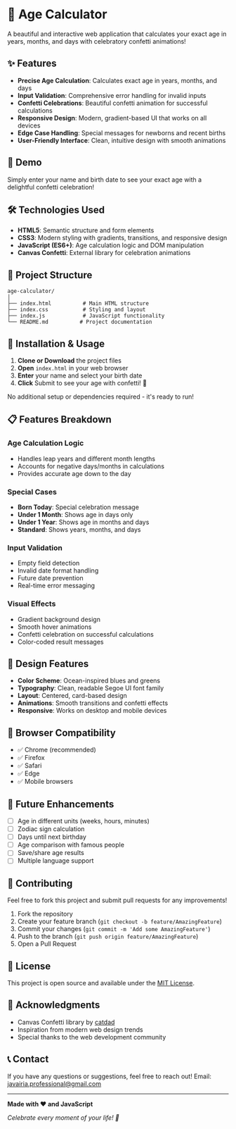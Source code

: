 # 🎂 Age Calculator

A beautiful and interactive web application that calculates your exact age in years, months, and days with celebratory confetti animations!

## ✨ Features

- **Precise Age Calculation**: Calculates exact age in years, months, and days
- **Input Validation**: Comprehensive error handling for invalid inputs
- **Confetti Celebrations**: Beautiful confetti animation for successful calculations
- **Responsive Design**: Modern, gradient-based UI that works on all devices
- **Edge Case Handling**: Special messages for newborns and recent births
- **User-Friendly Interface**: Clean, intuitive design with smooth animations

## 🚀 Demo

Simply enter your name and birth date to see your exact age with a delightful confetti celebration!

## 🛠️ Technologies Used

- **HTML5**: Semantic structure and form elements
- **CSS3**: Modern styling with gradients, transitions, and responsive design
- **JavaScript (ES6+)**: Age calculation logic and DOM manipulation
- **Canvas Confetti**: External library for celebration animations

## 📁 Project Structure

```
age-calculator/
│
├── index.html          # Main HTML structure
├── index.css           # Styling and layout
├── index.js            # JavaScript functionality
└── README.md          # Project documentation
```

## 🔧 Installation & Usage

1. **Clone or Download** the project files
2. **Open** `index.html` in your web browser
3. **Enter** your name and select your birth date
4. **Click** Submit to see your age with confetti! 🎉

No additional setup or dependencies required - it's ready to run!

## 📋 Features Breakdown

### Age Calculation Logic
- Handles leap years and different month lengths
- Accounts for negative days/months in calculations
- Provides accurate age down to the day

### Special Cases
- **Born Today**: Special celebration message
- **Under 1 Month**: Shows age in days only
- **Under 1 Year**: Shows age in months and days
- **Standard**: Shows years, months, and days

### Input Validation
- Empty field detection
- Invalid date format handling
- Future date prevention
- Real-time error messaging

### Visual Effects
- Gradient background design
- Smooth hover animations
- Confetti celebration on successful calculations
- Color-coded result messages

## 🎨 Design Features

- **Color Scheme**: Ocean-inspired blues and greens
- **Typography**: Clean, readable Segoe UI font family
- **Layout**: Centered, card-based design
- **Animations**: Smooth transitions and confetti effects
- **Responsive**: Works on desktop and mobile devices

## 🧪 Browser Compatibility

- ✅ Chrome (recommended)
- ✅ Firefox
- ✅ Safari
- ✅ Edge
- ✅ Mobile browsers

## 🔮 Future Enhancements

- [ ] Age in different units (weeks, hours, minutes)
- [ ] Zodiac sign calculation
- [ ] Days until next birthday
- [ ] Age comparison with famous people
- [ ] Save/share age results
- [ ] Multiple language support

## 🤝 Contributing

Feel free to fork this project and submit pull requests for any improvements!

1. Fork the repository
2. Create your feature branch (`git checkout -b feature/AmazingFeature`)
3. Commit your changes (`git commit -m 'Add some AmazingFeature'`)
4. Push to the branch (`git push origin feature/AmazingFeature`)
5. Open a Pull Request

## 📝 License

This project is open source and available under the [MIT License](LICENSE).

## 👏 Acknowledgments

- Canvas Confetti library by [catdad](https://github.com/catdad/canvas-confetti)
- Inspiration from modern web design trends
- Special thanks to the web development community

## 📞 Contact

If you have any questions or suggestions, feel free to reach out!
Email: javairia.professional@gmail.com

---

**Made with ❤️ and JavaScript**

*Celebrate every moment of your life! 🎉*
